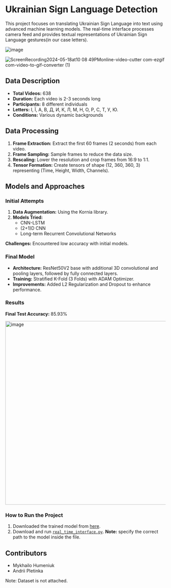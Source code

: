 
# Ukrainian Sign Language Detection
This project focuses on translating Ukrainian Sign Language into text using advanced machine learning models. The real-time interface processes camera feed and provides textual representations of Ukrainian Sign Language gestures(in our case letters).

![image](https://github.com/andriipletinka/Sign_Language_Detection/assets/93386415/466d22d2-e597-412c-b191-829caeac53c4)

![ScreenRecording2024-05-18at10 08 49PMonline-video-cutter com-ezgif com-video-to-gif-converter (1)](https://github.com/andriipletinka/Sign_Language_Detection/assets/92575176/41715f34-19eb-421c-9e37-4d23d6bd4df3)
## Data Description

- **Total Videos:** 638
- **Duration:** Each video is 2-3 seconds long
- **Participants:** 8 different individuals
- **Letters:** І, Ї, А, В, Д, И, К, Л, М, Н, О, Р, С, Т, У, Ю.
- **Conditions:** Various dynamic backgrounds

## Data Processing

1. **Frame Extraction:** Extract the first 60 frames (2 seconds) from each video.
2. **Frame Sampling:** Sample frames to reduce the data size.
3. **Rescaling:** Lower the resolution and crop frames from 16:9 to 1:1.
4. **Tensor Formation:** Create tensors of shape (12, 360, 360, 3) representing (Time, Height, Width, Channels).

## Models and Approaches

### Initial Attempts
1. **Data Augmentation:** Using the Kornia library.
2. **Models Tried:**
   - CNN-LSTM
   - (2+1)D CNN
   - Long-term Recurrent Convolutional Networks

**Challenges:** Encountered low accuracy with initial models.

### Final Model
- **Architecture:** ResNet50V2 base with additional 3D convolutional and pooling layers, followed by fully connected layers.
- **Training:** Stratified K-Fold (3 Folds) with ADAM Optimizer.
- **Improvements:** Added L2 Regularization and Dropout to enhance performance.

### Results
**Final Test Accuracy:** 85.93%

<img width="576" alt="image" src="https://github.com/andriipletinka/Sign_Language_Detection/assets/92575176/8605c2e6-9485-4710-bd3b-77376d238194">

### How to Run the Project
1. Downloaded the trained model from [here](https://drive.google.com/file/d/1wdR0deBDdmCuUNQjkH7ezNT4w3luQtFx/view?usp=sharing).
2. Download and run [`real_time_interface.py`](https://github.com/andriipletinka/Sign_Language_Detection/blob/main/real_time_interface.py). **Note:** specify the correct path to the model inside the file.

## Contributors

- Mykhailo Humeniuk
- Andrii Pletinka



Note: Dataset is not attached.
